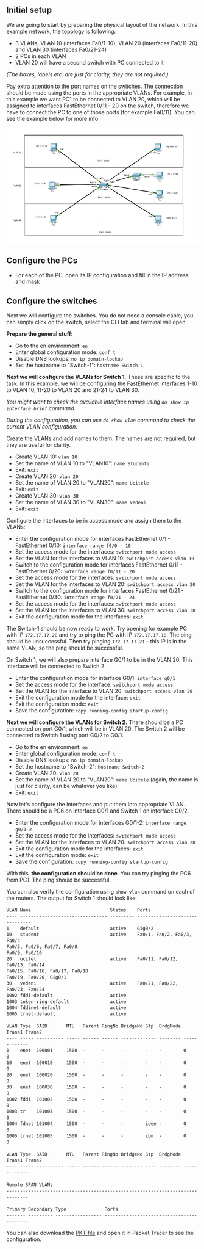 ## Initial setup

We are going to start by preparing the physical layout of the network. In this example network, the topology is following:

- 3 VLANs, VLAN 10 (interfaces Fa0/1-10), VLAN 20 (interfaces Fa0/11-20) and VLAN 30 (interfaces Fa0/21-24)
- 2 PCs in each VLAN
- VLAN 20 will have a second switch with PC connected to it

*(The boxes, labels etc. are just for clarity, they are not required.)*

Pay extra attention to the port names on the switches. The connection should be made using the ports in the appropriate VLANs. For example, in this example we want PC1 to be connected to VLAN 20, which will be assigned to interfaces FastEthernet 0/11 - 20 on the switch, therefore we have to connect the PC to one of those ports (for example Fa0/11). You can see the example below for more info.

![](../img/vlan_network.png)

## Configure the PCs

 - For each of the PC, open its IP configuration and fill in the IP address and mask

## Configure the switches

Next we will configure the switches. You do not need a console cable, you can simply click on the switch, select the CLI tab and terminal will open.

**Prepare the general stuff:**

- Go to the en environment: `en`
- Enter global configuration mode: `conf t`
- Disable DNS lookups: `no ip domain-lookup`
- Set the hostname to "Switch-1": `hostname Switch-1`

**Next we will configure the VLANs for Switch 1.** These are specific to the task. In this example, we will be configuring the FastEthernet interfaces 1-10 to VLAN 10, 11-20 to VLAN 20 and 21-24 to VLAN 30.

*You might want to check the available interface names using `do show ip interface brief` command.*

*During the configuration, you can use `do show vlan` command to check the current VLAN configuration.*

Create the VLANs and add names to them. The names are not required, but they are useful for clarity.
- Create VLAN 10: `vlan 10`
- Set the name of VLAN 10 to "VLAN10": `name Studenti`
- Exit: `exit`
- Create VLAN 20: `vlan 20`
- Set the name of VLAN 20 to "VLAN20": `name Ucitele`
- Exit: `exit`
- Create VLAN 30: `vlan 30`
- Set the name of VLAN 30 to "VLAN30": `name Vedeni`
- Exit: `exit`

Configure the interfaces to be in access mode and assign them to the VLANs:

- Enter the configuration mode for interfaces FastEthernet 0/1 - FastEthernet 0/10: `interface range f0/0 - 10`
- Set the access mode for the interfaces: `switchport mode access`
- Set the VLAN for the interfaces to VLAN 10: `switchport access vlan 10`
- Switch to the configuration mode for interfaces FastEthernet 0/11 - FastEthernet 0/20: `interface range f0/11 - 20`
- Set the access mode for the interfaces: `switchport mode access`
- Set the VLAN for the interfaces to VLAN 20: `switchport access vlan 20`
- Switch to the configuration mode for interfaces FastEthernet 0/21 - FastEthernet 0/30: `interface range f0/21 - 24`
- Set the access mode for the interfaces: `switchport mode access`
- Set the VLAN for the interfaces to VLAN 30: `switchport access vlan 30`
- Exit the configuration mode for the interfaces: `exit`

The Switch-1 should be now ready to work. Try opening for example PC with IP `172.17.17.20` and try to ping the PC with IP `172.17.17.10`. The ping should be unsuccessful. Then try pinging `172.17.17.21` - this IP is in the same VLAN, so the ping should be successful.

On Switch 1, we will also prepare interface G0/1 to be in the VLAN 20. This interface will be connected to Switch 2.

- Enter the configuration mode for interface G0/1: `interface g0/1`
- Set the access mode for the interface: `switchport mode access`
- Set the VLAN for the interface to VLAN 20: `switchport access vlan 20`
- Exit the configuration mode for the interface: `exit`
- Exit the configuration mode: `exit`
- Save the configuration: `copy running-config startup-config`

**Next we will configure the VLANs for Switch 2.** There should be a PC connected on port G0/1, which will be in VLAN 20. The Switch 2 will be connected to Switch 1 using port G0/2 to G0/1.

- Go to the en environment: `en`
- Enter global configuration mode: `conf t`
- Disable DNS lookups: `no ip domain-lookup`
- Set the hostname to "Switch-2": `hostname Switch-2`
- Create VLAN 20: `vlan 20`
- Set the name of VLAN 20 to "VLAN20": `name Ucitele` (again, the name is just for clarity, can be whatever you like)
- Exit: `exit`

Now let's configure the interfaces and put them into appropriate VLAN. There should be a PC6 on interface G0/1 and Switch 1 on interface G0/2.

- Enter the configuration mode for interfaces G0/1-2: `interface range g0/1-2`
- Set the access mode for the interfaces: `switchport mode access`
- Set the VLAN for the interfaces to VLAN 20: `switchport access vlan 20`
- Exit the configuration mode for the interfaces: `exit`
- Exit the configuration mode: `exit`
- Save the configuration: `copy running-config startup-config`

With this, **the configuration should be done**. You can try pinging the PC6 from PC1. The ping should be successful.

You can also verify the configuration using `show vlan` command on each of the routers. The output for Switch 1 should look like:
```
VLAN Name                             Status    Ports
---- -------------------------------- --------- -------------------------------
1    default                          active    Gig0/2
10   student                          active    Fa0/1, Fa0/2, Fa0/3, Fa0/4
Fa0/5, Fa0/6, Fa0/7, Fa0/8
Fa0/9, Fa0/10
20   ucitel                           active    Fa0/11, Fa0/12, Fa0/13, Fa0/14
Fa0/15, Fa0/16, Fa0/17, Fa0/18
Fa0/19, Fa0/20, Gig0/1
30   vedeni                           active    Fa0/21, Fa0/22, Fa0/23, Fa0/24
1002 fddi-default                     active    
1003 token-ring-default               active    
1004 fddinet-default                  active    
1005 trnet-default                    active

VLAN Type  SAID       MTU   Parent RingNo BridgeNo Stp  BrdgMode Trans1 Trans2
---- ----- ---------- ----- ------ ------ -------- ---- -------- ------ ------
1    enet  100001     1500  -      -      -        -    -        0      0
10   enet  100010     1500  -      -      -        -    -        0      0
20   enet  100020     1500  -      -      -        -    -        0      0
30   enet  100030     1500  -      -      -        -    -        0      0
1002 fddi  101002     1500  -      -      -        -    -        0      0   
1003 tr    101003     1500  -      -      -        -    -        0      0   
1004 fdnet 101004     1500  -      -      -        ieee -        0      0   
1005 trnet 101005     1500  -      -      -        ibm  -        0      0

VLAN Type  SAID       MTU   Parent RingNo BridgeNo Stp  BrdgMode Trans1 Trans2
---- ----- ---------- ----- ------ ------ -------- ---- -------- ------ ------

Remote SPAN VLANs
------------------------------------------------------------------------------

Primary Secondary Type              Ports
------- --------- ----------------- ------------------------------------------
```

You can also download the [PKT file](./pkt_files/vlanky.pkt) and open it in Packet Tracer to see the configuration.